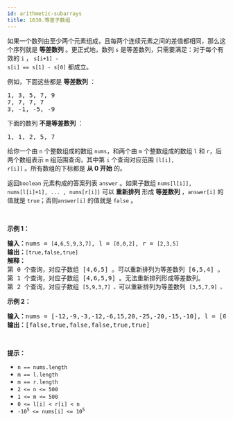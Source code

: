 ```yaml
---
id: arithmetic-subarrays
title: 1630.等差子数组
---
```

如果一个数列由至少两个元素组成，且每两个连续元素之间的差值都相同，那么这个序列就是 **等差数列** 。更正式地，数列 <code>s</code> 是等差数列，只需要满足：对于每个有效的 <code>i</code> ， <code>s[i+1] - s[i] == s[1] - s[0]</code> 都成立。

例如，下面这些都是 **等差数列** ：


<pre>1, 3, 5, 7, 9<br/>7, 7, 7, 7<br/>3, -1, -5, -9</pre>

下面的数列 **不是等差数列** ：


<pre>1, 1, 2, 5, 7</pre>

给你一个由 <code>n</code> 个整数组成的数组 <code>nums</code>，和两个由 <code>m</code> 个整数组成的数组 <code>l</code> 和 <code>r</code>，后两个数组表示 <code>m</code> 组范围查询，其中第 <code>i</code> 个查询对应范围 <code>[l[i], r[i]]</code> 。所有数组的下标都是 **从 0 开始** 的。

返回<code>boolean</code> 元素构成的答案列表 <code>answer</code> 。如果子数组 <code>nums[l[i]], nums[l[i]+1], ... , nums[r[i]]</code> 可以 **重新排列** 形成 **等差数列** ，<code>answer[i]</code> 的值就是 <code>true</code>；否则<code>answer[i]</code> 的值就是 <code>false</code> 。

 

**示例 1：**


<pre><strong>输入：</strong>nums = <code>[4,6,5,9,3,7]</code>, l = <code>[0,0,2]</code>, r = <code>[2,3,5]</code><br/><strong>输出：</strong><code>[true,false,true]</code><br/><strong>解释：</strong><br/>第 0 个查询，对应子数组 [4,6,5] 。可以重新排列为等差数列 [6,5,4] 。<br/>第 1 个查询，对应子数组 [4,6,5,9] 。无法重新排列形成等差数列。<br/>第 2 个查询，对应子数组 <code>[5,9,3,7] 。</code>可以重新排列为等差数列 <code>[3,5,7,9] 。</code></pre>

**示例 2：**


<pre><strong>输入：</strong>nums = [-12,-9,-3,-12,-6,15,20,-25,-20,-15,-10], l = [0,1,6,4,8,7], r = [4,4,9,7,9,10]<br/><strong>输出：</strong>[false,true,false,false,true,true]<br/></pre>

 

**提示：**


- <code>n == nums.length</code>
- <code>m == l.length</code>
- <code>m == r.length</code>
- <code>2 &lt;= n &lt;= 500</code>
- <code>1 &lt;= m &lt;= 500</code>
- <code>0 &lt;= l[i] &lt; r[i] &lt; n</code>
- <code>-10<sup>5</sup> &lt;= nums[i] &lt;= 10<sup>5</sup></code>
